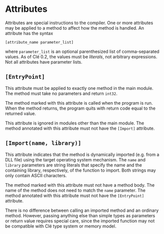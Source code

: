 # Attributes

Attributes are special instructions to the compiler.
One or more attributes may be applied to a method to affect how the method is handled.
An attribute has the syntax
```
[attribute_name parameter_list]
```
where `parameter_list` is an optional parenthesized list of comma-separated values.
As of Clé 0.2, the values must be _literals_, not arbitrary expressions.
Not all attributes have parameter lists.


## `[EntryPoint]`
This attribute must be applied to exactly one method in the main module.
The method must take no parameters and return `int32`.

The method marked with this attribute is called when the program is run.
When the method returns, the program quits with return code equal to the returned value.

This attribute is ignored in modules other than the main module.
The method annotated with this attribute must not have the `[Import]` attribute.


## `[Import(name, library)]`
This attribute indicates that the method is dynamically imported (e.g. from a DLL file) using the target operating system mechanism.
The `name` and `library` parameters are string literals that specify the name and the containing library, respectively, of the function to import.
Both strings may only contain ASCII characters.

The method marked with this attribute must not have a method body.
The name of the method does not need to match the `name` parameter.
The method annotated with this attribute must not have the `[EntryPoint]` attribute.

There is no difference between calling an imported method and an ordinary method.
However, passing anything else than simple types as parameters or return value requires special care, since the imported function may not be compatible with Clé type system or memory model.
